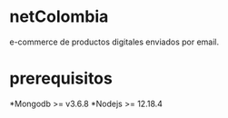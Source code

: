 # netColombia

e-commerce de productos digitales enviados por email.

# prerequisitos

*Mongodb >= v3.6.8
*Nodejs >= 12.18.4 
